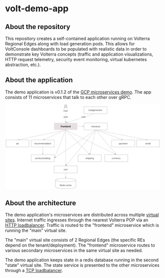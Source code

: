 # volt-demo-app

## About the repository

This repository creates a self-contained application running on Volterra Regional Edges
along with load generation pods. This allows for VoltConsole dashboards to be populated with 
realistic data in order to demonstrate key Volterra concepts (traffic and application visualizations, 
HTTP request telemetry, security event monitoring, virtual kubernetes abstraction, etc.).

## About the application

The demo application is v0.1.2 of the [GCP microservices demo](https://github.com/GoogleCloudPlatform/microservices-demo).
The app consists of 11 microservices that talk to each other over gRPC.

![demo arch](https://github.com/GoogleCloudPlatform/microservices-demo/blob/master/docs/img/architecture-diagram.png)

## About the architecture

The demo application's microservices are distributed across multiple [virtual sites](https://www.volterra.io/docs/ves-concepts/volterra-site#virtual-site).
Internet traffic ingresses through the nearest Volterra POP via an [HTTP loadbalancer](https://www.volterra.io/docs/how-to/app-networking/http-load-balancer). 
Traffic is routed to the "frontend" microservice which is running the "main" virtual site.


The "main" virtual site consists of 2 Regional Edges (the specific REs depend on the tenant/deployment). 
The "frontend" microservice routes to various secondary microservices in the same virtual site as needed.


The demo application keeps state in a redis database running in the second "state" virtual site.
The state service is presented to the other microservices through a [TCP loadbalancer](https://www.volterra.io/docs/how-to/app-networking/tcp-load-balancer).